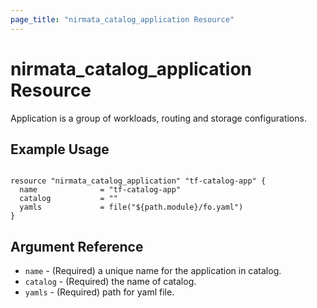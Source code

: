 ```yaml
---
page_title: "nirmata_catalog_application Resource"
---
```


# nirmata_catalog_application Resource

 Application is a group of workloads, routing and storage configurations.

## Example Usage

```hcl

resource "nirmata_catalog_application" "tf-catalog-app" {
  name              = "tf-catalog-app"
  catalog           = ""
  yamls             = file("${path.module}/fo.yaml")
}

```

## Argument Reference

* `name` - (Required) a unique name for the application in catalog.
* `catalog` - (Required) the name of catalog.
* `yamls` - (Required)  path for yaml file.

